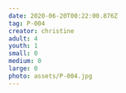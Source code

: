 ```yaml
---
date: 2020-06-20T00:22:00.876Z
tag: P-004
creator: christine
adult: 4
youth: 1
small: 0
medium: 0
large: 0
photo: assets/P-004.jpg
---
```

